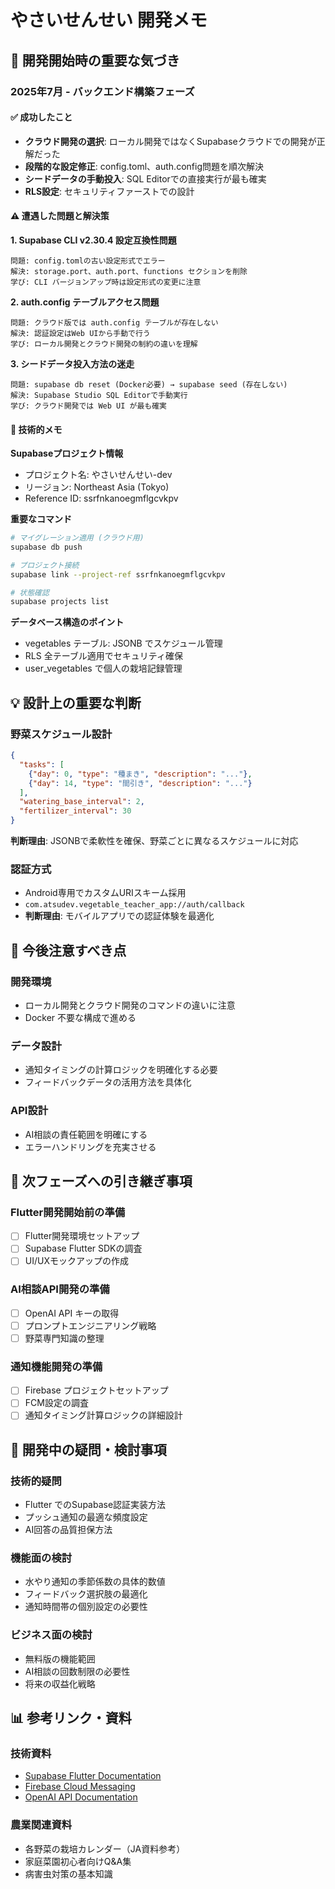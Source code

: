 # やさいせんせい 開発メモ

## 🎯 開発開始時の重要な気づき

### 2025年7月 - バックエンド構築フェーズ

#### ✅ 成功したこと
- **クラウド開発の選択**: ローカル開発ではなくSupabaseクラウドでの開発が正解だった
- **段階的な設定修正**: config.toml、auth.config問題を順次解決
- **シードデータの手動投入**: SQL Editorでの直接実行が最も確実
- **RLS設定**: セキュリティファーストでの設計

#### ⚠️ 遭遇した問題と解決策

**1. Supabase CLI v2.30.4 設定互換性問題**
```
問題: config.tomlの古い設定形式でエラー
解決: storage.port、auth.port、functions セクションを削除
学び: CLI バージョンアップ時は設定形式の変更に注意
```

**2. auth.config テーブルアクセス問題**
```
問題: クラウド版では auth.config テーブルが存在しない
解決: 認証設定はWeb UIから手動で行う
学び: ローカル開発とクラウド開発の制約の違いを理解
```

**3. シードデータ投入方法の迷走**
```
問題: supabase db reset (Docker必要) → supabase seed (存在しない)
解決: Supabase Studio SQL Editorで手動実行
学び: クラウド開発では Web UI が最も確実
```

#### 🔧 技術的メモ

**Supabaseプロジェクト情報**
- プロジェクト名: やさいせんせい-dev
- リージョン: Northeast Asia (Tokyo)
- Reference ID: ssrfnkanoegmflgcvkpv

**重要なコマンド**
```bash
# マイグレーション適用 (クラウド用)
supabase db push

# プロジェクト接続
supabase link --project-ref ssrfnkanoegmflgcvkpv

# 状態確認
supabase projects list
```

**データベース構造のポイント**
- vegetables テーブル: JSONB でスケジュール管理
- RLS 全テーブル適用でセキュリティ確保
- user_vegetables で個人の栽培記録管理

## 💡 設計上の重要な判断

### 野菜スケジュール設計
```json
{
  "tasks": [
    {"day": 0, "type": "種まき", "description": "..."},
    {"day": 14, "type": "間引き", "description": "..."}
  ],
  "watering_base_interval": 2,
  "fertilizer_interval": 30
}
```
**判断理由**: JSONBで柔軟性を確保、野菜ごとに異なるスケジュールに対応

### 認証方式
- Android専用でカスタムURIスキーム採用
- `com.atsudev.vegetable_teacher_app://auth/callback`
- **判断理由**: モバイルアプリでの認証体験を最適化

## 🚨 今後注意すべき点

### 開発環境
- ローカル開発とクラウド開発のコマンドの違いに注意
- Docker 不要な構成で進める

### データ設計
- 通知タイミングの計算ロジックを明確化する必要
- フィードバックデータの活用方法を具体化

### API設計
- AI相談の責任範囲を明確にする
- エラーハンドリングを充実させる

## 📝 次フェーズへの引き継ぎ事項

### Flutter開発開始前の準備
- [ ] Flutter開発環境セットアップ
- [ ] Supabase Flutter SDKの調査
- [ ] UI/UXモックアップの作成

### AI相談API開発の準備
- [ ] OpenAI API キーの取得
- [ ] プロンプトエンジニアリング戦略
- [ ] 野菜専門知識の整理

### 通知機能開発の準備
- [ ] Firebase プロジェクトセットアップ
- [ ] FCM設定の調査
- [ ] 通知タイミング計算ロジックの詳細設計

## 🤔 開発中の疑問・検討事項

### 技術的疑問
- Flutter でのSupabase認証実装方法
- プッシュ通知の最適な頻度設定
- AI回答の品質担保方法

### 機能面の検討
- 水やり通知の季節係数の具体的数値
- フィードバック選択肢の最適化
- 通知時間帯の個別設定の必要性

### ビジネス面の検討
- 無料版の機能範囲
- AI相談の回数制限の必要性
- 将来の収益化戦略

## 📊 参考リンク・資料

### 技術資料
- [Supabase Flutter Documentation](https://supabase.com/docs/reference/dart)
- [Firebase Cloud Messaging](https://firebase.google.com/docs/cloud-messaging)
- [OpenAI API Documentation](https://platform.openai.com/docs)

### 農業関連資料
- 各野菜の栽培カレンダー（JA資料参考）
- 家庭菜園初心者向けQ&A集
- 病害虫対策の基本知識